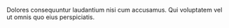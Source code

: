 Dolores consequuntur laudantium nisi cum accusamus.
Qui voluptatem vel ut omnis quo eius perspiciatis.